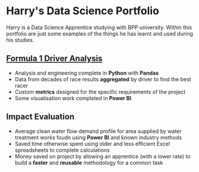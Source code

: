 # Harry's Data Science Portfolio
Harry is a Data Science Apprentice studying with BPP university. Within this portfolio are just some examples of the things he has learnt and used during his studies.

## [Formula 1 Driver Analysis](https://github.com/HarryOMac/Formula_1_Analysis/tree/main "Github Repo")
- Analysis and engineering complete in **Python** with **Pandas**
- Data from decades of race results **aggregated** by driver to find the best racer
- Custom **metrics** designed for the specific requirements of the project
- Some visualisation work completed in **Power BI**

## Impact Evaluation
- Average clean water flow demand profile for area supplied by water treatment works foudn using **Power BI** and known industry methods
- Saved time otherwise spent using older and less efficient Excel spreadsheets to complete calculations
- Money saved on project by allowing an apprentice (with a lower rate) to build a **faster** and **reusable** methodology for a common task
